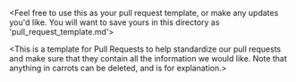 <Feel free to use this as your pull request template, or make any updates you'd like. You will want to save yours in this directory as 'pull_request_template.md'>

<This is a template for Pull Requests to help standardize our pull requests and make sure that they contain all the information we would like. Note that anything in carrots can be deleted, and is for explanation.>

### <Title of Pull Request> 
<Should be something like "IOS-123 - Title", where title is either the name of the task or something briefer yet still explanatory.>

### Jira Ticket
[]() <Please put the Jira ticket here. For example, [IOS-1](https://unumdesign.atlassian.net/browse/IOS-1)>

### Purpose
<Please put the purpose of the Pull Request here. This often will be similar to the Jira ticket; so you don't need to go into too much detail since it is linked above. But it should be clear enough that I shouldn't have to read the Jira ticket in order to know what this work is about.>

### Approach
<How did you solve the problem?>

### Screenshots/GIFS
#### Before
<It can be helpful to post screenshots or gifs of what was happening or what things looked like before the changes. Being able to contrast in this way can help make the code-changes clearer.>

#### After
<Part of the point of the PR description is to enable quicker review of PRs, thus speeding up the development process. A very important thing that the writer can do is to provide screenshots of anything in the UI that is updated in this work.>
<GIFs are a very important inclusion if there is every anything animation-related, or if there is a sequence of steps to show the effects of the update. If you don't have a script to do this locally, https://ezgif.com/video-to-gif is a great site to use, as it gives you control over the FPS -- ideal for making sure your gif doesn't drag on and that the reviewer can quickly get a sense of what is going on.>
